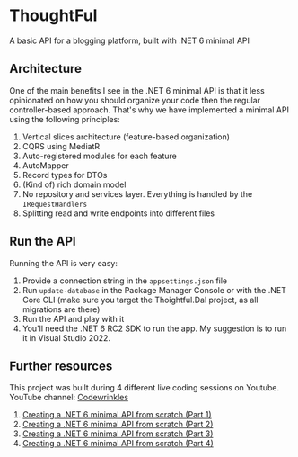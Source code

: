 # ThoughtFul
A basic API for a blogging platform, built with .NET 6 minimal API

## Architecture
One of the main benefits I see in the .NET 6 minimal API is that it less opinionated on how you should organize your code then the regular controller-based approach.
That's why we have implemented a minimal API using the following principles:
1. Vertical slices architecture (feature-based organization)
2. CQRS using MediatR
3. Auto-registered modules for each feature
4. AutoMapper
5. Record types for DTOs
6. (Kind of) rich domain model
7. No repository and services layer. Everything is handled by the `IRequestHandlers`
8. Splitting read and write endpoints into different files

## Run the API
Running the API is very easy:
1. Provide a connection string in the `appsettings.json` file
2. Run `update-database` in the Package Manager Console or with the .NET Core CLI (make sure you target the Thoightful.Dal project, as all migrations are there)
3. Run the API and play with it
4. You'll need the .NET 6 RC2 SDK to run the app. My suggestion is to run it in Visual Studio 2022. 

## Further resources
This project was built during 4 different live coding sessions on Youtube.
YouTube channel: [Codewrinkles](https://www.youtube.com/channel/UCyTPru-1gZ7-4qblcKM0TiQ)
1. [Creating a .NET 6 minimal API from scratch (Part 1)](https://youtu.be/U06SgUkIdEU)
2. [Creating a .NET 6 minimal API from scratch (Part 2)](https://youtu.be/58dc7u-YVIw)
3. [Creating a .NET 6 minimal API from scratch (Part 3)](https://youtu.be/YSr8MW9b7yI)
4. [Creating a .NET 6 minimal API from scratch (Part 4)](https://youtu.be/rUn7cSmCLmk)
